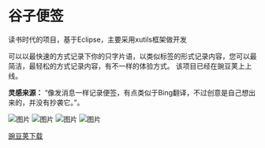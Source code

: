 # 谷子便签
读书时代的项目，基于Eclipse，主要采用xutils框架做开发

可以以最快速的方式记录下你的只字片语，以类似标签的形式记录内容，您可以最简洁，最轻松的方式记录内容，有不一样的体验方式。
该项目已经在豌豆荚上上线。

**灵感来源：** “像发消息一样记录便签，有点类似于Bing翻译，不过创意是自己想出来的，并没有抄袭它。”。

![图片](http://img.wdjimg.com/mms/screenshot/3/d6/5bf3c335d35d26a057442a11e0c2dd63_320_569.jpeg)
![图片](http://img.wdjimg.com/mms/screenshot/9/d1/8ecee0af5b7237c3d1b95b9294b1ad19_320_569.jpeg)
![图片](http://img.wdjimg.com/mms/screenshot/b/2e/7626434f19acfd966f4727ab4118c2eb_320_569.jpeg)
![图片](http://img.wdjimg.com/mms/screenshot/d/39/4f1514c962d1b5a2b44918445b4a639d_320_569.jpeg)


[豌豆荚下载](http://www.wandoujia.com/apps/me.guzi.mome)
